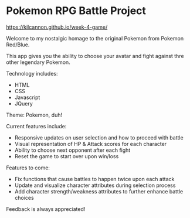 # Pokemon RPG Battle Project

https://kilcannon.github.io/week-4-game/

Welcome to my nostalgic homage to the original Pokemon from Pokemon Red/Blue.

This app gives you the ability to choose your avatar and fight against thre other legendary Pokemon.

Technology includes:
+ HTML
+ CSS
+ Javascript
+ JQuery

Theme: Pokemon, duh!

Current features include:
+ Responsive updates on user selection and how to proceed with battle
+ Visual representation of HP & Attack scores for each character
+ Ability to choose next opponent after each fight
+ Reset the game to start over upon win/loss

Features to come:
+ Fix functions that cause battles to happen twice upon each attack
+ Update and visualize character attributes during selection process
+ Add character strength/weakness attributes to further enhance battle choices

Feedback is always appreciated!